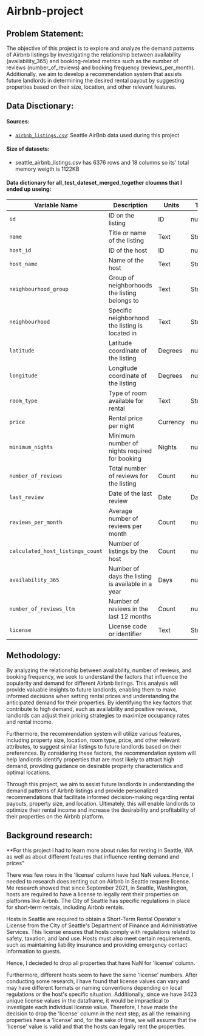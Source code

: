 # Airbnb-project

## Problem Statement:

The objective of this project is to explore and analyze the demand patterns of Airbnb listings by investigating the relationship between availability (availability_365) and booking-related metrics such as the number of reviews (number_of_reviews) and booking frequency (reviews_per_month). Additionally, we aim to develop a recommendation system that assists future landlords in determining the desired rental payout by suggesting properties based on their size, location, and other relevant features.


## Data Disctionary:

#### Sources:
- [`airbnb_listings.csv`](./data/seattle_airbnb_listings.csv): Seattle AirBnb data used during this project


#### Size of datasets:
- seattle_airbnb_listings.csv has 6376 rows and 18 columns so its' total memory weigth is 1122KB


#### Data dictionary for all_test_dateset_merged_together cloumns that I ended up useing:
| Variable Name | Description | Units | Type | Notes |
| --- | --- | --- | --- | --- |
| `id` | ID on the listing | ID | numeric |  |
| `name` | Title or name of the listing | Text | String |  |
| `host_id` | ID of the host | ID | numeric |  |
| `host_name` | Name of the host | Text | String |  |
| `neighbourhood_group` | Group of neighborhoods the listing belongs to | Text | String |  |
| `neighbourhood` | Specific neighborhood the listing is located in | Text | String |  |
| `latitude` | Latitude coordinate of the listing | Degrees | numeric |  |
| `longitude` | Longitude coordinate of the listing | Degrees | numeric |  |
| `room_type` | Type of room available for rental | Text | String |  |
| `price` | Rental price per night | Currency | numeric |  |
| `minimum_nights` | Minimum number of nights required for booking | Nights | numeric |  |
| `number_of_reviews` | Total number of reviews for the listing | Count | numeric |  |
| `last_review` | Date of the last review | Date | Date |  |
| `reviews_per_month` | Average number of reviews per month | Count | numeric |  |
| `calculated_host_listings_count` | Number of listings by the host | Count | numeric |  |
| `availability_365` | Number of days the listing is available in a year | Days | numeric |  |
| `number_of_reviews_ltm` | Number of reviews in the last 12 months | Count | numeric |  |
| `license` | License code or identifier | Text | String |  |


## Methodology:

By analyzing the relationship between availability, number of reviews, and booking frequency, we seek to understand the factors that influence the popularity and demand for different Airbnb listings. This analysis will provide valuable insights to future landlords, enabling them to make informed decisions when setting rental prices and understanding the anticipated demand for their properties. By identifying the key factors that contribute to high demand, such as availability and positive reviews, landlords can adjust their pricing strategies to maximize occupancy rates and rental income.

Furthermore, the recommendation system will utilize various features, including property size, location, room type, price, and other relevant attributes, to suggest similar listings to future landlords based on their preferences. By considering these factors, the recommendation system will help landlords identify properties that are most likely to attract high demand, providing guidance on desirable property characteristics and optimal locations.

Through this project, we aim to assist future landlords in understanding the demand patterns of Airbnb listings and provide personalized recommendations that facilitate informed decision-making regarding rental payouts, property size, and location. Ultimately, this will enable landlords to optimize their rental income and increase the desirability and profitability of their properties on the Airbnb platform.


## Background research:
**For this project i had to learn more about rules for renting in Seattle, WA as well as about different features that influence renting demand and prices"

There was few rows in the 'license' column have had NaN values. Hence, I needed to research does renting out on Airbnb in Seattle requere license. Me research showed that since September 2021, in Seattle, Washington, hosts are required to have a license to legally rent their properties on platforms like Airbnb. The City of Seattle has specific regulations in place for short-term rentals, including Airbnb rentals.

Hosts in Seattle are required to obtain a Short-Term Rental Operator's License from the City of Seattle's Department of Finance and Administrative Services. This license ensures that hosts comply with regulations related to safety, taxation, and land use. Hosts must also meet certain requirements, such as maintaining liability insurance and providing emergency contact information to guests.

Hence, I decieded to drop all properties that have NaN for 'license' column.

Furthermore, different hosts seem to have the same 'license' numbers. After conducting some research, I have found that license values can vary and may have different formats or naming conventions depending on local regulations or the host's specific situation. Additionally, since we have 3423 unique license values in the dataframe, it would be impractical to investigate each individual license value. Therefore, I have made the decision to drop the 'license' column in the next step, as all the remaining properties have a 'license' and, for the sake of time, we will assume that the 'license' value is valid and that the hosts can legally rent the properties.




